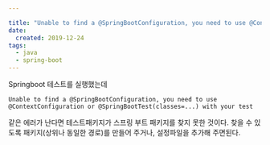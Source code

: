 ```yaml
---

title: "Unable to find a @SpringBootConfiguration, you need to use @ContextConfiguration or @SpringBootTest(classes=...) with your test"
date:
  created: 2019-12-24
tags:
  - java
  - spring-boot
---
```


Springboot 테스트를 실행했는데

```
Unable to find a @SpringBootConfiguration, you need to use @ContextConfiguration or @SpringBootTest(classes=...) with your test
```

같은 에러가 난다면 테스트패키지가 스프링 부트 패키지를 찾지 못한 것이다. 찾을 수 있도록 패키지(상위나 동일한 경로)를 만들어 주거나, 설정파일을 추가해 주면된다.
